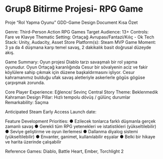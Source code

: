 # Grup8 Bitirme Projesi- RPG Game

Proje “Rol Yapma Oyunu” 
 GDD-Game Design Document
Kısa Özet

 

Genre: Third-Person Action RPG Games
Target Audience: 13+
Controls: Fare ve Klavye
Thematic Setting: Ortaçağ Avrupası/Fantazi/Kılıç - Ok
Tech Stack: Unity, Audacity, Asset Store
Platform(s): Steam
MVP Game Moment:  3 ya da 4 düşmana karşı temel savaş, 2 dakikalık
basit doğrusal düzeyde akış. 

Game Summary: Oyun projesi Diablo tarzı savaşmalı bir rol yapma oyunudur. Oyun Ortaçağ karanlığında Cesur bir sövalyenin aciz ve fakir köylülere sahip çıkmak için düzene başkaldırmasını işliyor. Cesur kahramanımız bulduğu ufak savaş aletleriyle askerlerle gögüs gögüse çarpışmak zorunda. 


Core Player Experience: Eğlence/ Sevinç
Central Story Theme: Beklenmedik Kahraman
Design Pillar: Hızlı tempolu dövüş / gülünç durumlar
Remarkability: Saçma

Anticipated Steam Early Access Launch date: 




Feature Development Priorities:
●	Ezilecek tonlarca farklı düşmanla gerçek zamanlı savaş
●	Gerekli tüm RPG yetenekleri ve istatistikleri (yükseltilebilir)
●	Seviye geliştirme ve oyun ilerlemesi
●	Dallanma diyalog sistemi (yükseltilebilir)
●	Envanter, ganimet, kullanılabilir eşyalar
●	Belki bir hikaye ve harita üzerinde çalışabilir


Reference Games: Diablo, Battle Heart, Ember, Torchlight 2
